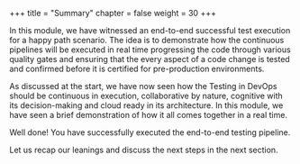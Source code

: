 +++
title = "Summary"
chapter = false
weight = 30
+++


In this module, we have witnessed an end-to-end successful test execution for a happy path scenario. The idea is to demonstrate how the continuous pipelines will be executed in real time progressing the code through various quality gates and ensuring that the every aspect of a code change is tested and confirmed before it is certified for pre-production environments. 

As discussed at the start, we have now seen how the Testing in DevOps should be continuous in execution, collaborative by nature, cognitive with its decision-making and cloud ready in its architecture. In this module, we have seen a brief demonstration of how it all comes together in a real time.


Well done! You have successfully executed the end-to-end testing pipeline. 

Let us recap our leanings and discuss the next steps in the next section.



